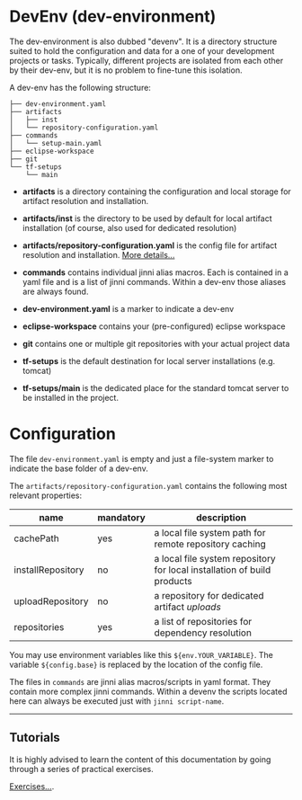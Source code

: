 # DevEnv (dev-environment)

The dev-environment is also dubbed "devenv". It is a directory structure suited to hold the configuration and data for a one of your development projects or tasks. Typically, different projects are isolated from each other by their dev-env, but it is no problem to fine-tune this isolation. 

A dev-env has the following structure:

```plain
├── dev-environment.yaml
├── artifacts
│   ├── inst
│   └── repository-configuration.yaml
├── commands
│   └── setup-main.yaml
├── eclipse-workspace
├── git
└── tf-setups
    └── main
```

* **artifacts** is a directory containing the configuration and local storage for artifact resolution and installation.

* **artifacts/inst** is the directory to be used by default for local artifact installation (of course, also used for dedicated resolution)

* **artifacts/repository-configuration.yaml** is the config file for artifact resolution and installation. [More details...](#configuration)

* **commands** contains individual jinni alias macros. Each is contained in a yaml file and is a list of jinni commands. Within a dev-env those aliases are always found. 

* **dev-environment.yaml** is a marker to indicate a dev-env

* **eclipse-workspace** contains your (pre-configured) eclipse workspace

* **git** contains one or multiple git repositories with  your actual project data

* **tf-setups** is the default destination for local server installations (e.g. tomcat)

* **tf-setups/main** is the dedicated place for the standard tomcat server to be installed in the project. 



# Configuration

The file `dev-environment.yaml` is empty and just a file-system marker to indicate the base folder of a dev-env.


The `artifacts/repository-configuration.yaml` contains the following most relevant properties:


| name | mandatory | description |
|---|---|---|
|cachePath|yes| a local file system path for remote repository caching|
|installRepository|no|a local file system repository for local installation of build products|
|uploadRepository|no|a repository for dedicated artifact *uploads*|
|repositories|yes|a list of repositories for dependency resolution|

You may use environment variables like this `${env.YOUR_VARIABLE}`. The variable `${config.base}` is replaced by the location of the config file. 

The files in `commands` are jinni alias macros/scripts in yaml format. They contain more complex jinni commands. Within a devenv the scripts located here can always be executed just with `jinni script-name`. 


***

## Tutorials

It is highly advised to learn the content of this documentation by going through a series of practical exercises. 

[Exercises...](../practice/devenv.md).

